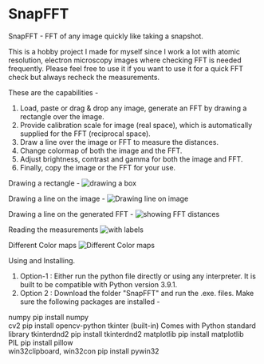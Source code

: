 # SnapFFT
SnapFFT - FFT of any image quickly like taking a snapshot.

This is a hobby project I made for myself since I work a lot with atomic resolution, electron microscopy images where checking FFT is needed frequently. Please feel free to use it if you want to use it for a quick FFT check but always recheck the measurements.

These are the capabilities - 

1. Load, paste or drag & drop any image, generate an FFT by drawing a rectangle over the image.
2. Provide calibration scale for image (real space), which is automatically supplied for the FFT (reciprocal space).
3. Draw a line over the image or FFT to measure the distances.  
4. Change colormap of both the image and the FFT.
5. Adjust brightness, contrast and gamma for both the image and FFT.
6. Finally, copy the image or the FFT for your use.


Drawing a rectangle - 
![drawing a box](https://github.com/user-attachments/assets/cc46b80b-eda7-4ee8-8ba8-ab036ec2da5f)



Drawing a line on the image - 
![Drawing line on image](https://github.com/user-attachments/assets/8582428e-1223-463b-a9f3-f7433130fe94)




Drawing a line on the generated FFT - 
![showing FFT distances](https://github.com/user-attachments/assets/2a3f2d10-60d0-48ef-a0b0-81e3e7d38705)


Reading the measurements
![with labels](https://github.com/user-attachments/assets/305cef1b-9d38-4f73-9f71-0055bd0de88a)



Different Color maps
![Different Color maps](https://github.com/user-attachments/assets/51042307-7ca6-4f83-acab-a49bfa91274f)


Using and Installing. 
1. Option-1 : Either run the python file directly or using any interpreter. It is built to be compatible with Python version 3.9.1.
2. Option 2 : Download the folder "SnapFFT" and run the .exe. files. Make sure the following packages are installed -

numpy	                    pip install numpy	
cv2	                      pip install opencv-python	
tkinter	                  (built-in)	Comes with Python standard library
tkinterdnd2	              pip install tkinterdnd2
matplotlib	              pip install matplotlib	
PIL                       pip install pillow	
win32clipboard, win32con	pip install pywin32

